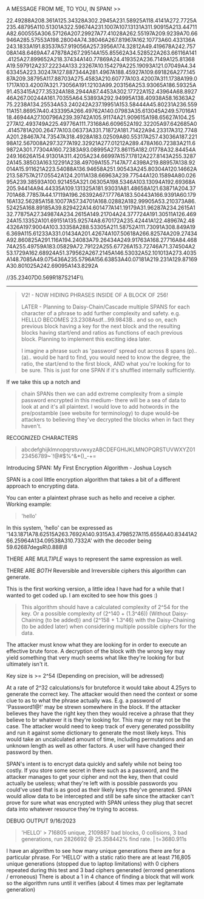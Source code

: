 A MESSAGE FROM ME, TO YOU, IN SPAN! >>

22.49288A208.361A125.34328A302.2945A231.58925A118.4141A272.7725A235.48795A110.51301A322.59674A231.1007A107.13131A311.90915A213.44711A82.600555A306.57126A207.29927A77.41028A262.55197A209.9239A70.66946A285.57553A198.28004A74.38046A267.81967A162.10773A60.433136A243.1833A191.83537A57.919056A257.3956A174.32812A49.419678A242.75708A148.6469A47.47878A267.29514A155.85562A34.528522A263.66116A141.4125A27.899652A218.37434A140.77869A24.419352A236.7149A125.81368A19.597912A237.22234A133.23267A10.154279A225.19093A121.07049A4.3463345A223.30247A127.887344A281.4967A188.45927A109.691826A277.14587A209.38795A117.88703A275.4583A210.60777A103.42007A311.1738A199.01717A103.42007A321.73056A191.12103A99.203156A253.93065A186.59325A91.453415A277.35324A188.2944A87.4453A302.17722A152.43964A68.892746A267.00244A161.70355A64.53893A292.94995A138.40938A58.16363A275.2238A134.25534A53.240242A237.19951A153.58444A45.80231A236.55911A151.86957A40.433395A266.49762A140.07983A35.613045A249.57016A118.46944A27.100796A239.39742A105.91174A21.909615A198.65627A104.25277A12.493749A225.49776A111.73168A6.609652A192.32205A97.642685A0.4145781A200.26477A103.06373A331.71872A181.71422A94.23317A312.7748A201.28467A74.73547A318.4928A183.02509A80.55317A257.43036A187.22198A12.567008A297.3277A192.32921A277.01212A289.478A160.72383A211.69872A301.77304A160.72383A93.08995A273.86115A182.01778A32.84454A249.16626A154.91301A311.4205A234.66997A157.17812A227.8143A255.32872A145.38503A163.12291A238.49709A155.7147A77.4398A219.88957A138.92014A15.911621A223.54088A136.94658A251.90543A245.80304A120.14662A213.58757A217.05542A124.2011A138.66963A239.77544A120.15894A80.02695A239.38593A100.921455A321.06305A198.5346A103.13094A192.69368A205.94414A94.44335A109.131325A181.93031A81.48658A121.63871A204.37701A68.77857A44.17119A196.26392A67.17776A183.50443A166.9391A60.17916A132.56285A158.10077A57.34701A168.02882A182.99905A53.210373A86.52425A168.89185A39.829422A14.601477A141.19179A31.96287A234.2615A132.77875A27.349874A234.2615A149.21704A24.377724A191.30511A126.46924A15.13352A101.69151A135.92574A8.670172A235.42441A122.48967A2.484326A197.9004A103.33358A288.53305A211.58752A111.73091A308.849A196.369A115.61233A331.01434A201.42674A107.50618A266.82574A209.27434A92.860825A291.116A194.24083A79.26434A249.91763A168.27716A84.46874A255.49759A183.05829A72.79122A255.67726A153.72746A71.374504A253.1729A162.68924A51.379562A267.2145A146.53032A52.101013A273.4035A148.7085A49.075436A235.5796A156.63853A40.07181A219.231A129.87169A30.801025A242.69095A143.8292A

//35.23407D0.569R187S214F\\\\

----------------------------------------------------------------------------------------------------------------------------------------------------------------------------------

> V2! - NOW HIDING PHRASES INSIDE OF A BLOCK OF 256!
>
> LATER - Planning to Daisy-Chain/Cascade multiple SPANS for each character of a phrase to add further complexity and safety. e.g. HELLLO BECOMES 23.2308Asdf...99.9843B.. and so on, each previous block having a key for the next block and the resulting blocks having start/end and ratios as functions of
> each previous block. Planning to implement this exciting idea later.
>
> I imagine a phrase such as 'password' spread out across 8 spans (p)..(a).. would be hard to find, you would need to know the degree, the ratio, the start/end to the first block, AND what you're looking for to be sure. This is just for one SPAN if it's shuffled internally sufficiently.

If we take this up a notch and
> chain SPANs then we can add extreme complexity from a simple password encrypted in this medium- there will be a sea of data to look at and it's all plaintext. I would love to add hotwords in the pre/postamble (see website for terminology) to dupe would-be attackers to believing they've decrypted the blocks
> when in fact they haven't.


RECOGNIZED CHARACTERS
> abcdefghijklmnopqrstuvwxyzABCDEFGHIJKLMNOPQRSTUVWXYZ0123456789~`!@#$%^&*()_-+=



Introducing SPAN: My First Encryption Algorithm - Joshua Loysch

SPAN is a cool little encryption algorithm that takes a bit of a different approach to encrypting data. 

You can enter a plaintext phrase such as hello and receive a cipher. Working example:

> 'hello'

In this system, 'hello' can be expressed as '143.1871A78.62515A263.7692A140.9315A3.4798527A115.6556A40.83441A266.25964A134.09538A310.7332A' with the decoder being 59.62687degsR\\0.888\\8

THERE ARE *MULTIPLE* ways to represent the same expression as well.

THERE ARE *BOTH* Reversible and Irreversible ciphers this algorithm can generate.

This is the first working version, a little idea I have had for a while that I wanted to get coded up. I am excited to see how this goes :)

> This algorithm should have a calculated complexity of 2^54 for the key. Or a possible complexity of (2^140 + (1.3^46)) (Without Daisy-Chaining (to be added)) and (2^158 + 1.3^46) with the Daisy-Chaining (to be added later) when considering multiple possible ciphers for the data.

The attacker must know what they are looking for in order to execute an effective brute force. A decryption of the block with the wrong key may yield something that very much seems what like they're looking for but ultimately isn't it.

Key size is >= 2^54 (Depending on precision, will be adressed)

At a rate of 2^32 calculations/s for bruteforce it would take about 4.25yrs to generate the correct key. The attacker would then need the context or some clue to as to what the phrase actually was. E.g. a password of 'Password1@!' may be strewn somewhere in the block. If the attacker believes they have the right key
then they would receive a phrase that they believe to br whatever it is they're looking for. This may or may not be the case. The attacker would need to keep track of every generated possibility and run it against some dictionary to generate the most likely keys. This would take an uncalculated amount of time, including permutations and an unknown length as well as other factors. A user will have changed their password by then.

SPAN's intent is to encrypt data quickly and safely while not being too costly. If you store some secret in there such as a password, and the attacker manages to get your cipher and not the key, then that could actually be useless; what they're left with is possible passwords you could've used that is as good as their likely keys they've generated. SPAN would allow data to be intercepted and still be safe since the attacker can't prove for sure what was encrypted with SPAN unless they plug that secret data into whatever resource they're trying to access.

DEBUG OUTPUT 9/16/2023

> 'HELLO' > 716805 unique, 2109887 bad blocks, 0 collisions, 3 bad generations, run 2826692 @ 25.358442% find rate. | t=3680.911s

I have an algorithm to see how many unique generations there are for a particular phrase. For 'HELLO' with a static ratio there are at least 716,805 unique generations (stopped due to laptop limitations) with 0 ciphers repeated during this test and 3 bad ciphers generated (errored generations / erroneous)
There is about a 1 in 4 chance of finding a block that will work so the algorithm runs until it verifies (about 4 times max per legitamate generation)
